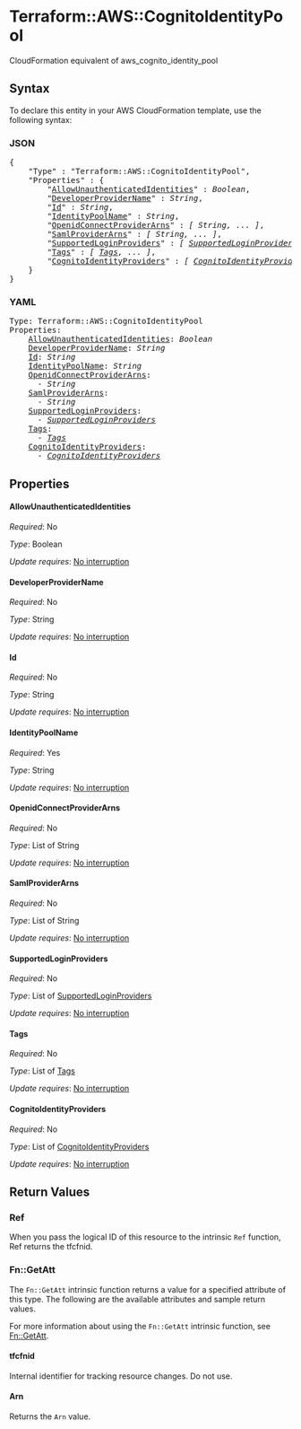 # Terraform::AWS::CognitoIdentityPool

CloudFormation equivalent of aws_cognito_identity_pool

## Syntax

To declare this entity in your AWS CloudFormation template, use the following syntax:

### JSON

<pre>
{
    "Type" : "Terraform::AWS::CognitoIdentityPool",
    "Properties" : {
        "<a href="#allowunauthenticatedidentities" title="AllowUnauthenticatedIdentities">AllowUnauthenticatedIdentities</a>" : <i>Boolean</i>,
        "<a href="#developerprovidername" title="DeveloperProviderName">DeveloperProviderName</a>" : <i>String</i>,
        "<a href="#id" title="Id">Id</a>" : <i>String</i>,
        "<a href="#identitypoolname" title="IdentityPoolName">IdentityPoolName</a>" : <i>String</i>,
        "<a href="#openidconnectproviderarns" title="OpenidConnectProviderArns">OpenidConnectProviderArns</a>" : <i>[ String, ... ]</i>,
        "<a href="#samlproviderarns" title="SamlProviderArns">SamlProviderArns</a>" : <i>[ String, ... ]</i>,
        "<a href="#supportedloginproviders" title="SupportedLoginProviders">SupportedLoginProviders</a>" : <i>[ <a href="supportedloginproviders.md">SupportedLoginProviders</a>, ... ]</i>,
        "<a href="#tags" title="Tags">Tags</a>" : <i>[ <a href="tags.md">Tags</a>, ... ]</i>,
        "<a href="#cognitoidentityproviders" title="CognitoIdentityProviders">CognitoIdentityProviders</a>" : <i>[ <a href="cognitoidentityproviders.md">CognitoIdentityProviders</a>, ... ]</i>
    }
}
</pre>

### YAML

<pre>
Type: Terraform::AWS::CognitoIdentityPool
Properties:
    <a href="#allowunauthenticatedidentities" title="AllowUnauthenticatedIdentities">AllowUnauthenticatedIdentities</a>: <i>Boolean</i>
    <a href="#developerprovidername" title="DeveloperProviderName">DeveloperProviderName</a>: <i>String</i>
    <a href="#id" title="Id">Id</a>: <i>String</i>
    <a href="#identitypoolname" title="IdentityPoolName">IdentityPoolName</a>: <i>String</i>
    <a href="#openidconnectproviderarns" title="OpenidConnectProviderArns">OpenidConnectProviderArns</a>: <i>
      - String</i>
    <a href="#samlproviderarns" title="SamlProviderArns">SamlProviderArns</a>: <i>
      - String</i>
    <a href="#supportedloginproviders" title="SupportedLoginProviders">SupportedLoginProviders</a>: <i>
      - <a href="supportedloginproviders.md">SupportedLoginProviders</a></i>
    <a href="#tags" title="Tags">Tags</a>: <i>
      - <a href="tags.md">Tags</a></i>
    <a href="#cognitoidentityproviders" title="CognitoIdentityProviders">CognitoIdentityProviders</a>: <i>
      - <a href="cognitoidentityproviders.md">CognitoIdentityProviders</a></i>
</pre>

## Properties

#### AllowUnauthenticatedIdentities

_Required_: No

_Type_: Boolean

_Update requires_: [No interruption](https://docs.aws.amazon.com/AWSCloudFormation/latest/UserGuide/using-cfn-updating-stacks-update-behaviors.html#update-no-interrupt)

#### DeveloperProviderName

_Required_: No

_Type_: String

_Update requires_: [No interruption](https://docs.aws.amazon.com/AWSCloudFormation/latest/UserGuide/using-cfn-updating-stacks-update-behaviors.html#update-no-interrupt)

#### Id

_Required_: No

_Type_: String

_Update requires_: [No interruption](https://docs.aws.amazon.com/AWSCloudFormation/latest/UserGuide/using-cfn-updating-stacks-update-behaviors.html#update-no-interrupt)

#### IdentityPoolName

_Required_: Yes

_Type_: String

_Update requires_: [No interruption](https://docs.aws.amazon.com/AWSCloudFormation/latest/UserGuide/using-cfn-updating-stacks-update-behaviors.html#update-no-interrupt)

#### OpenidConnectProviderArns

_Required_: No

_Type_: List of String

_Update requires_: [No interruption](https://docs.aws.amazon.com/AWSCloudFormation/latest/UserGuide/using-cfn-updating-stacks-update-behaviors.html#update-no-interrupt)

#### SamlProviderArns

_Required_: No

_Type_: List of String

_Update requires_: [No interruption](https://docs.aws.amazon.com/AWSCloudFormation/latest/UserGuide/using-cfn-updating-stacks-update-behaviors.html#update-no-interrupt)

#### SupportedLoginProviders

_Required_: No

_Type_: List of <a href="supportedloginproviders.md">SupportedLoginProviders</a>

_Update requires_: [No interruption](https://docs.aws.amazon.com/AWSCloudFormation/latest/UserGuide/using-cfn-updating-stacks-update-behaviors.html#update-no-interrupt)

#### Tags

_Required_: No

_Type_: List of <a href="tags.md">Tags</a>

_Update requires_: [No interruption](https://docs.aws.amazon.com/AWSCloudFormation/latest/UserGuide/using-cfn-updating-stacks-update-behaviors.html#update-no-interrupt)

#### CognitoIdentityProviders

_Required_: No

_Type_: List of <a href="cognitoidentityproviders.md">CognitoIdentityProviders</a>

_Update requires_: [No interruption](https://docs.aws.amazon.com/AWSCloudFormation/latest/UserGuide/using-cfn-updating-stacks-update-behaviors.html#update-no-interrupt)

## Return Values

### Ref

When you pass the logical ID of this resource to the intrinsic `Ref` function, Ref returns the tfcfnid.

### Fn::GetAtt

The `Fn::GetAtt` intrinsic function returns a value for a specified attribute of this type. The following are the available attributes and sample return values.

For more information about using the `Fn::GetAtt` intrinsic function, see [Fn::GetAtt](https://docs.aws.amazon.com/AWSCloudFormation/latest/UserGuide/intrinsic-function-reference-getatt.html).

#### tfcfnid

Internal identifier for tracking resource changes. Do not use.

#### Arn

Returns the <code>Arn</code> value.

